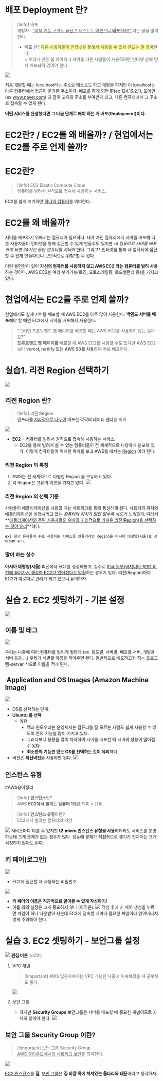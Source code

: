 # 배포 Deployment 란?
>[!info] 배포<br>
>개발자 : <u>"이제 기능 구현도 끝났고 테스트도 마쳤으니 **배포**하자!" </u> 라는 말을 많이 한다. <br>
>- **배포** 란? <span style="background:#fff88f">다른 사용자들이 인터넷을 통해서 사용할 수 있게 만드는 걸 의미</span>한다.<br>
>  = 우리가 만든 웹 페이지나 서버를 다른 사람들이 사용하려면 인터넷 상에 먼저 배포되어 있어야 한다.

![](https://i.imgur.com/Ytnb9IF.png)

처음 개발할 때는 localhost라는 주소로 테스트도 하고 개발을 하지만 이 localhost는 다른 컴퓨터에서 접근이 불가한 주소이다. 배포를 하게 되면  IP(ex 124.16.2.1), 도메인(ex www.naver.com) 과 같이 고유의 주소를 부여받게 되고, 다른 컴퓨터에서 그 주소로 접속할 수 있게 된다.

**어떤 서비스를 완성했다면 그 다음 단계로 해야 하는 게 배포(Deployment)이다.**

#  EC2란? /  EC2를 왜 배울까? / 현업에서는  EC2를 주로 언제 쓸까?
#  EC2란?
>[!info] EC2 Elastic Compute Cloud <br>
>컴퓨터를 빌려서 원격으로 접속해 사용하는 서비스.


 EC2를 쉽게 얘기하면 <u>하나의 컴퓨터</u>를 의미한다.

# EC2를 왜 배울까?
서버를 배포하기 위해서는 컴퓨터가 필요하다. 내가 가진 컴퓨터에서 서버를 배포해 다른 사용자들이 인터넷을 통해 접근할 수 있게 만들수도 있지만 *내 컴퓨터로 서버를 배포하게 되면 24시간 동안 컴퓨터를 켜놔야* 한다. 그리고* 인터넷을 통해 내 컴퓨터에 접근할 수 있게 만들다보니 보안적으로 위험*할 수 있다.

이런 불편함이 있어 **자신의 컴퓨터를 사용하지 않고  AWS EC2 라는 컴퓨터를 빌려 사용**하는 것이다.  AWS EC2는 여러 부가기능(로깅, 오토스케일링, 로드밸런싱 등)을 가지고 있다.

#  현업에서는 EC2를 주로 언제 쓸까?
현업에서도 실제 서버를 배포할 때  AWS EC2를 아주 많이 사용한다. **백엔드 서버를 배포**해야 할 때면  EC2에서 서버를 배포해서 사용한다.

> "그러면 프론트엔드 웹 페이지를 배포할 때는  AWS EC2를 사용하지 않는 걸까요?" <br>
> **프론트엔드 웹 페이지를 배포**할 때 AWS EC2를 사용할 수도 있지만 AWS EC2보다  **vercel, netlify 또는 AWS S3를 사용**하여 주로 배포한다.

# 실습1. 리전 Region 선택하기
![](https://i.imgur.com/Vq2oMLB.png)
## 리전 Region 란?
>[!info] 리전 Region <br>
> **인프라를 <u>지리적으로 나누어</u> 배포한 각각의 데이터 센터**를 의미.

![](https://i.imgur.com/FKKKDM1.png)

 - **EC2** = 컴퓨터를 빌려서 원격으로 접속해 사용하는 서비스.
	 - EC2를 통해 빌려서 쓸 수 있는 컴퓨터들이 전 세계적으로 다양하게 분포해 있다. 이렇게 컴퓨터들이 위치한 위치를 보고  AWS를 에서는  <u>Region</u> 이라 한다.

### 리전 Region 의 특징
1. AWS는 전 세계적으로 다양한 Region 을 보유하고 있다.
2. 각 Region은 고유의 이름을 가지고 있다.
	![](https://i.imgur.com/BlzX2ye.png)

### 리전 Region 의 선택 기준
사람들이 애플리케이션을 사용할 때는 네트워크를 통해 통신하게 된다. 사용자의 위치와 애플리케이션을 실행시키고 있는 *컴퓨터와 위치가 멀면 멀수록 속도가 느려진다*. 따라서 **<u>애플리케이션의 주된 사용자들의 위치와 지리적으로 가까운 리전(Region)을 선택하는 것이 유리</u>**하다.

`ex) 한국 유저들이 주로 사용하는 서비스를 만들거라면 Region을 아시아 태평양(서울)로 선택하면 된다.`

### 많이 하는 실수
**아시아 태평양(서울) 리**전에서 EC2를 생성해놓고, 실수로 <u>미국 동부(버지니아 북부) 리전에 들어가서 생성한 EC2가 없어졌다고 당황</u>하는 경우가 있다.
리전(Region)마다 EC2가 따로따로 관리가 되고 있으니 유의하자.

# 실습 2. EC2 셋팅하기 - 기본 설정
![](https://i.imgur.com/EbQoUJg.png)
## 이름 및 태그
![](https://i.imgur.com/uSLmHqY.png)

우리는 나중에 여러 컴퓨터를 빌리게 될텐데 (ex. 용도별, 서버별, 배포용 서버, 개발용 서버 등등 ...) 우리가 식별할 이름을 적어주면 된다. 일반적으로 배포하고자 하는 프로그램-server 식으로 이름을 적게 된다.

##  Application and OS Images (Amazon Machine Image)
![](https://i.imgur.com/SLSbHA4.png)
- OS를 선택하는 단계.
- **Ubuntu 를 선택**
	- 이유
		- 맥과 윈도우라는 운영체제는 컴퓨터를 잘 모르는 사람도 쉽게 사용할 수 있도록 편의 기능을 많이 가지고 있다.
		- 그러다보니 용량을 많이 차지하여 서버를 배포할 때 서버의 성능이 떨어질 수 있다.
		- **최소한의 기능만 있는 OS를 선택하는 것이 유리**하다.
- 버전은 **최신버전**을 사용하면 된다.
	![](https://i.imgur.com/qNTftun.png)

## 인스턴스 유형
#AWS용어정리
>[!info] **인스턴스**란? <br>
>AWS **EC2에서 빌리는 컴퓨터 1대**를 의미 = 단위.

>[!info] **인스턴스 유형**이란? <br>
> EC2에서 빌리는 컴퓨터의 사양

![](https://i.imgur.com/KJpvsJs.png)
서비스마다 다를 수 있지만 **t2.micro 인스턴스 유형을 사용**하더라도 서비스를 운영하는데 크게 문제가 없는 경우가 많다. 성능에 문제가 직접적으로 생기기 전까지는 크게 걱정하지 않아도 된다.

## 키 페어(로그인)
![](https://i.imgur.com/F83EPDv.png)
- EC2에 접근할 때 사용하는 비밀번호.

![](https://i.imgur.com/0jQ22dc.png)

- **키 페어의 이름은 직관적으로 알아볼 수 있게 작성하기!**
- 이름 외의 설정은 크게 중요하지 않다 (아직은).
![](https://i.imgur.com/fI8UatQ.png)
작성 후에 키 페어 생성을 누르면 파일이 하나 다운받아 지는데 EC2에 접속할 때마다 필요한 파일이라 잃어버리지 않게 주의해야 한다.

# 실습 3. EC2 셋팅하기 - 보안그룹 설정
![](https://i.imgur.com/xqvql7m.png)
**편집 버튼** 누르기.
1) VPC 개념
	> [!important] AWS 입문자에게는 VPC 개념은 나중에 익숙해졌을 때 공부해도 좋다.
	
	
	![](https://i.imgur.com/TZZkYeX.png)
2) 보안 그룹
	- 하지만 **Security Groups** 보안그룹은 서버를 배포할 때 중요한 개념이므로 자세히 알아야 한다.
	![](https://i.imgur.com/tI80pjE.png)

## 보안 그룹 Security Group 이란?
>[!important] 보안 그룹 Security Group <br>
> <u>AWS 클라우드에서의 네트워크 보안</u>을 의미한다.

![](https://i.imgur.com/wwGJimy.png)

<u>EC2 인스턴스</u>를 **집**, <u>보안 그룹</u>은 **집 바깥 쪽에 쳐져있는 울타리와 대문**이라고 생각하자.